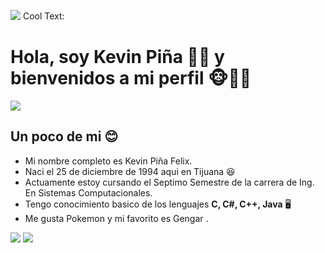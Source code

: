 ![](https://images.cooltext.com/5466645.png)
<a href="http://cooltext.com" target="_top"><img src="https://cooltext.com/images/ct_pixel.gif" width="80" height="15" alt="Cool Text: Logo and Graphics Generator" border="0" /></a>
# Hola, soy Kevin Piña 🍍🍍 y bienvenidos a mi perfil 🐵🙉🙈 
![](https://media.giphy.com/media/Y0EDWkWk676hcCPKL1/giphy.gif)
## Un poco de mi 😊
- Mi nombre completo es Kevin Piña Felix.
- Naci el 25 de diciembre de 1994 aqui en Tijuana 😆
- Actuamente estoy cursando el Septimo Semestre de la carrera de Ing. En Sistemas Computacionales.
- Tengo conocimiento basico de los lenguajes **C, C#, C++, Java** 🖥
- Me gusta Pokemon y mi favorito es Gengar .


![](https://media.giphy.com/media/vRJVNIiP8t9pSmv9LA/giphy.gif)                   ![](https://media.giphy.com/media/Uf5OAomX6wM0sy8OUC/giphy.gif)

